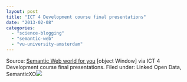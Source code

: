 ```yaml
---
layout: post
title: "ICT 4 Development course final presentations"
date: "2013-02-08"
categories: 
  - "science-blogging"
  - "semantic-web"
  - "vu-university-amsterdam"
---
```


Source: [Semantic Web world for you](http://semweb4u.wordpress.com/feed/) \[object Window\] via ICT 4 Development course final presentations. Filed under: Linked Open Data, SemanticXO![](http://stats.wordpress.com/b.gif?host=semweb4u.wordpress.com&blog=18410093&post=563&subd=semweb4u&ref=&feed=1)
